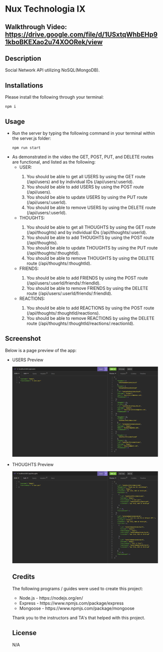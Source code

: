 # Nux Technologia IX

## Walkthrough Video: https://drive.google.com/file/d/1USxtqWhbEHp91kboBKEXao2u74XOORek/view

## Description

Social Network API utilizing NoSQL(MongoDB).

## Installations

Please install the following through your terminal:

```
npm i
```

## Usage

<ul>
<li>
Run the server by typing the following command in your terminal within the server.js folder:

```
npm run start
```
</li>
<li> As demonstrated in the video the GET, POST, PUT, and DELETE routes are functional, and listed as the following:
<ul>
<li>USER: </li>
    <ol>
    <li> You should be able to get all USERS by using the GET route (/api/users) and by individual IDs (/api/users/:userId). </li>
    <li> You should be able to add USERS by using the POST route (/api/users). </li>
    <li> You should be able to update USERS by using the PUT route (/api/users/:userId). </li>
    <li> You should be able to remove USERS by using the DELETE route (/api/users/:userId). </li>
    </ol> 
<li>THOUGHTS: </li>
    <ol>
    <li> You should be able to get all THOUGHTS by using the GET route (/api/thoughts) and by individual IDs (/api/thoughts/:userId). </li>
    <li> You should be able to add THOUGHTS by using the POST route (/api/thoughts). </li>
    <li> You should be able to update THOUGHTS by using the PUT route (/api/thoughts/:thoughtId). </li>
    <li> You should be able to remove THOUGHTS by using the DELETE route (/api/thoughts/:thoughtId). </li>
    </ol> 
<li>FRIENDS: </li>
    <ol>
    <li> You should be able to add FRIENDS by using the POST route (/api/users/:userId/friends/:friendId).</li>
    <li> You should be able to remove FRIENDS by using the DELETE route (/api/users/:userId/friends/:friendId).</li>
    </ol> 
<li>REACTIONS: </li>
    <ol>
    <li> You should be able to add REACTIONS by using the POST route (/api/thoughts/:thoughtId/reactions).</li>
    <li> You should be able to remove REACTIONS by using the DELETE route (/api/thoughts/:thoughtId/reactions/:reactionId).</li>
    </ol> 
</li>
</ul>
</ul>

## Screenshot

Below is a page preview of the app:

<ul>
<li> USERS Preview </li>

![GET Users](./assets/img/users.png)

<li> THOUGHTS Preview </li>

![Get Thoughts](./assets/img/thoughts.png)

## Credits

The following programs / guides were used to create this project:

<ul>
<li>Node.js - https://nodejs.org/en/</li>
<li>Express - https://www.npmjs.com/package/express</li>
<li>Mongoose - https://www.npmjs.com/package/mongoose</li>
</ul>

Thank you to the instructors and TA's that helped with this project.

## License

N/A